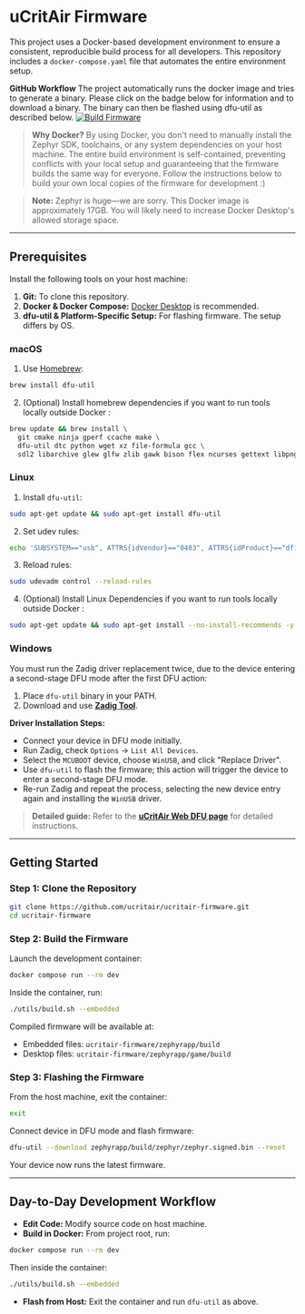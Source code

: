 # uCritAir Firmware

This project uses a Docker-based development environment to ensure a consistent, reproducible build process for all developers. This repository includes a `docker-compose.yaml` file that automates the entire environment setup.

**GitHub Workflow**
The project automatically runs the docker image and tries to generate a binary. Please click on the badge below for information and to download a binary. The binary can then be flashed using dfu-util as described below.
[![Build Firmware](https://github.com/ucritair/ucritair-firmware/actions/workflows/build-firmware.yml/badge.svg)](https://github.com/ucritair/ucritair-firmware/actions/workflows/build-firmware.yml)


> **Why Docker?**
> By using Docker, you don't need to manually install the Zephyr SDK, toolchains, or any system dependencies on your host machine. The entire build environment is self-contained, preventing conflicts with your local setup and guaranteeing that the firmware builds the same way for everyone. Follow the instructions below to build your own local copies of the firmware for development :) 

> **Note:** Zephyr is huge—we are sorry. This Docker image is approximately 17GB. You will likely need to increase Docker Desktop's allowed storage space.

---

## Prerequisites

Install the following tools on your host machine:

1. **Git:** To clone this repository.
2. **Docker & Docker Compose:** [Docker Desktop](https://www.docker.com/products/docker-desktop/) is recommended.
3. **dfu-util & Platform-Specific Setup:** For flashing firmware. The setup differs by OS.

### macOS

1. Use [Homebrew](https://brew.sh/):

```bash
brew install dfu-util
```
2. (Optional) Install homebrew dependencies if you want to run tools locally outside Docker :
   
```bash
brew update && brew install \
  git cmake ninja gperf ccache make \
  dfu-util dtc python wget xz file-formula gcc \
  sdl2 libarchive glew glfw zlib gawk bison flex ncurses gettext libpng ffmpeg
```

### Linux

1. Install `dfu-util`:

```bash
sudo apt-get update && sudo apt-get install dfu-util
```

2. Set udev rules:

```bash
echo 'SUBSYSTEM=="usb", ATTRS{idVendor}=="0483", ATTRS{idProduct}=="df11", MODE="0666"' | sudo tee /etc/udev/rules.d/99-dfu.rules
```

3. Reload rules:

```bash
sudo udevadm control --reload-rules
```

4. (Optional) Install Linux Dependencies if you want to run tools locally outside Docker :
```bash
sudo apt-get update && sudo apt-get install --no-install-recommends -y git cmake ninja-build gperf ccache make dfu-util device-tree-compiler python3-dev python3-pip python3-setuptools python3-tk python3-venv python3-wheel wget xz-utils file gcc g++ libsdl2-dev libarchive-dev libglew-dev libglfw3-dev zlib1g-dev gawk bison flex libncurses5-dev gettext libpng-dev ffmpeg && if [ "${TARGETARCH}" = "amd64" ]; then echo "Installing x86_64 specific packages (multilib)..." && sudo apt-get install -y --no-install-recommends gcc-multilib g++-multilib; fi
```



### Windows

You must run the Zadig driver replacement twice, due to the device entering a second-stage DFU mode after the first DFU action:

1. Place `dfu-util` binary in your PATH.
2. Download and use **[Zadig Tool](https://zadig.akeo.ie/)**.

**Driver Installation Steps:**

* Connect your device in DFU mode initially.
* Run Zadig, check `Options` → `List All Devices`.
* Select the `MCUBOOT` device, choose `WinUSB`, and click "Replace Driver".
* Use `dfu-util` to flash the firmware; this action will trigger the device to enter a second-stage DFU mode.
* Re-run Zadig and repeat the process, selecting the new device entry again and installing the `WinUSB` driver.

> **Detailed guide:** Refer to the **[uCritAir Web DFU page](https://ucritair.github.io/ucritair-webdfu/)** for detailed instructions.

---

## Getting Started

### Step 1: Clone the Repository

```bash
git clone https://github.com/ucritair/ucritair-firmware.git
cd ucritair-firmware
```

### Step 2: Build the Firmware

Launch the development container:

```bash
docker compose run --rm dev
```

Inside the container, run:

```bash
./utils/build.sh --embedded
```

Compiled firmware will be available at:

* Embedded files: `ucritair-firmware/zephyrapp/build`
* Desktop files: `ucritair-firmware/zephyrapp/game/build`

### Step 3: Flashing the Firmware

From the host machine, exit the container:

```bash
exit
```

Connect device in DFU mode and flash firmware:

```bash
dfu-util --download zephyrapp/build/zephyr/zephyr.signed.bin --reset
```

Your device now runs the latest firmware.

---

## Day-to-Day Development Workflow

* **Edit Code:** Modify source code on host machine.
* **Build in Docker:** From project root, run:

```bash
docker compose run --rm dev
```

Then inside the container:

```bash
./utils/build.sh --embedded
```

* **Flash from Host:** Exit the container and run `dfu-util` as above.
